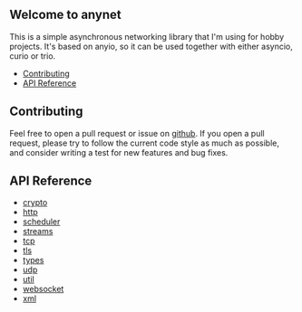 
## Welcome to anynet

This is a simple asynchronous networking library that I'm using for hobby projects. It's based on anyio, so it can be used together with either asyncio, curio or trio.

* [Contributing](#contributing)
* [API Reference](#api-reference)

## Contributing
Feel free to open a pull request or issue on [github](https://github.com/kinnay/anynet). If you open a pull request, please try to follow the current code style as much as possible, and consider writing a test for new features and bug fixes.

## API Reference

* [crypto](reference/crypto)
* [http](reference/http)
* [scheduler](reference/scheduler)
* [streams](reference/streams)
* [tcp](reference/tcp)
* [tls](reference/tls)
* [types](reference/types)
* [udp](reference/udp)
* [util](reference/util)
* [websocket](reference/websocket)
* [xml](reference/xml)